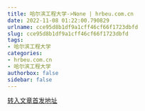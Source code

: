 ```yaml
---
title: 哈尔滨工程大学->None | hrbeu.com.cn
date: 2022-11-08 01:22:00.790829
urlname: cce95d8b1df9a1cff46cf66f1723dbfd
slug: cce95d8b1df9a1cff46cf66f1723dbfd
tags: 
- 哈尔滨工程大学
categories:
- hrbeu.com.cn
- 哈尔滨工程大学
authorbox: false
sidebar: false
---
```





[转入文章首发地址](https://wap.peopleapp.com/article/6914173/6776152)